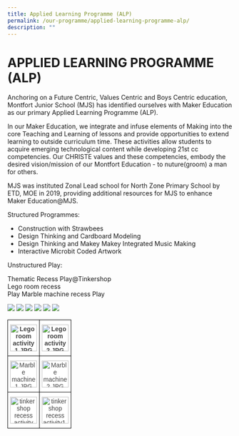 ```yaml
---
title: Applied Learning Programme (ALP)
permalink: /our-programme/applied-learning-programme-alp/
description: ""
---
```

# **APPLIED LEARNING PROGRAMME (ALP)**

Anchoring on a Future Centric, Values Centric and Boys Centric education, Montfort Junior School (MJS) has identified ourselves with Maker Education as our primary Applied Learning Programme (ALP).   

In our Maker Education, we integrate and infuse elements of Making into the core Teaching and Learning of lessons and provide opportunities to extend learning to outside curriculum time. These activities allow students to acquire emerging technological content while developing 21st cc competencies. Our CHRISTE values and these competencies, embody the desired vision/mission of our Montfort Education - to nuture(groom) a man for others.   

MJS was instituted Zonal Lead school for North Zone Primary School by ETD, MOE in 2019, providing additional resources for MJS to enhance Maker Education@MJS.   

Structured Programmes: 

* Construction with Strawbees 
* Design Thinking and Cardboard Modeling 
* Design Thinking and Makey Makey Integrated Music Making 
* Interactive Microbit Coded Artwork   

  

Unstructured Play: 

Thematic Recess Play@Tinkershop     
Lego room recess      
Play Marble machine recess Play

![](/images/Lego%20room%20activity%201.jpg)
![](/images/Lego%20room%20activity%202.jpg)
![](/images/Marble%20machine%201.jpg)
![](/images/Marble%20machine%202.jpg)
![](/images/tinkershop%20recess%20activity%202.jpg)
![](/images/tinkershop%20recess%20activity1.jpg)

<table style="border-collapse:collapse;border-spacing:0" class="tg"><thead><tr><th style="background-color:#FFF;border-color:black;border-style:solid;border-width:1px;color:#444;font-family:Arial, sans-serif;font-size:14px;font-weight:bold;overflow:hidden;padding:10px 5px;text-align:center;vertical-align:top;word-break:normal"><img src="https://montfortjunior-moe-edu-sg-admin.cwp.sg/qql/slot/u527/Our%20Programme/Applied%20Learning%20Programme/Lego%20room%20activity%201.JPG" alt="Lego room activity 1.JPG" width="60"></th><th style="background-color:#FFF;border-color:black;border-style:solid;border-width:1px;color:#444;font-family:Arial, sans-serif;font-size:14px;font-weight:bold;overflow:hidden;padding:10px 5px;text-align:center;vertical-align:top;word-break:normal"><img src="https://montfortjunior-moe-edu-sg-admin.cwp.sg/qql/slot/u527/Our%20Programme/Applied%20Learning%20Programme/Lego%20room%20activity%202.JPG" alt="Lego room activity 2.JPG" width="60"></th></tr></thead><tbody><tr><td style="background-color:#FFF;border-color:black;border-style:solid;border-width:1px;color:#444;font-family:Arial, sans-serif;font-size:14px;overflow:hidden;padding:10px 5px;text-align:center;vertical-align:top;word-break:normal"><img src="https://montfortjunior-moe-edu-sg-admin.cwp.sg/qql/slot/u527/Our%20Programme/Applied%20Learning%20Programme/Marble%20machine%201.JPG" alt="Marble machine 1.JPG" width="60"></td><td style="background-color:#FFF;border-color:black;border-style:solid;border-width:1px;color:#444;font-family:Arial, sans-serif;font-size:14px;overflow:hidden;padding:10px 5px;text-align:center;vertical-align:top;word-break:normal"><img src="https://montfortjunior-moe-edu-sg-admin.cwp.sg/qql/slot/u527/Our%20Programme/Applied%20Learning%20Programme/Marble%20machine%202.JPG" alt="Marble machine 2.JPG" width="60"></td></tr><tr><td style="background-color:#FFF;border-color:black;border-style:solid;border-width:1px;color:#444;font-family:Arial, sans-serif;font-size:14px;overflow:hidden;padding:10px 5px;text-align:center;vertical-align:middle;word-break:normal"> <img src="https://montfortjunior-moe-edu-sg-admin.cwp.sg/qql/slot/u527/Our%20Programme/Applied%20Learning%20Programme/tinkershop%20recess%20activity%202.JPG" alt="tinkershop recess activity 2.JPG" width="60"></td><td style="background-color:#FFF;border-color:black;border-style:solid;border-width:1px;color:#444;font-family:Arial, sans-serif;font-size:14px;overflow:hidden;padding:10px 5px;text-align:center;vertical-align:middle;word-break:normal"> <img src="https://montfortjunior-moe-edu-sg-admin.cwp.sg/qql/slot/u527/Our%20Programme/Applied%20Learning%20Programme/tinkershop%20recess%20activity1.JPG" alt="tinkershop recess activity1.JPG" width="60"></td></tr></tbody></table>